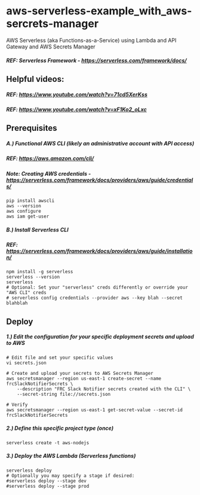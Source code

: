 # aws-serverless-example_with_aws-sercrets-manager
AWS Serverless (aka Functions-as-a-Service) using Lambda and API Gateway and AWS Secrets Manager

##### REF: Serverless Framework -  https://serverless.com/framework/docs/

## Helpful videos:
##### REF: https://www.youtube.com/watch?v=71cd5XerKss
##### REF: https://www.youtube.com/watch?v=xF1Ko2_oLxc

## Prerequisites

##### A.) Functional AWS CLI (likely an administrative account with API access)
##### REF: https://aws.amazon.com/cli/
##### Note: Creating AWS credentials - https://serverless.com/framework/docs/providers/aws/guide/credentials/
```
pip install awscli
aws --version
aws configure
aws iam get-user
```

##### B.) Install Serverless CLI
##### REF: https://serverless.com/framework/docs/providers/aws/guide/installation/
```
npm install -g serverless
serverless --version
serverless
# Optional: Set your "serverless" creds differently or override your "AWS CLI" creds
# serverless config credentials --provider aws --key blah --secret blahblah
```


## Deploy

##### 1.) Edit the configuration for your specific deployment secrets and upload to AWS
```
# Edit file and set your specific values
vi secrets.json

# Create and upload your secrets to AWS Secrets Manager
aws secretsmanager --region us-east-1 create-secret --name frcSlackNotifierSecrets \
    --description "FRC Slack Notifier secrets created with the CLI" \
    --secret-string file://secrets.json

# Verify
aws secretsmanager --region us-east-1 get-secret-value --secret-id frcSlackNotifierSecrets
```

##### 2.) Define this specific project type (once)
```
serverless create -t aws-nodejs
```

##### 3.) Deploy the AWS Lambda (Serverless functions)
```
serverless deploy
# Optionally you may specify a stage if desired:
#serverless deploy --stage dev
#serverless deploy --stage prod
```
